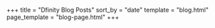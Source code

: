 +++
title = "Dfinity Blog Posts"
sort_by = "date"
template = "blog.html"
page_template = "blog-page.html"
+++
